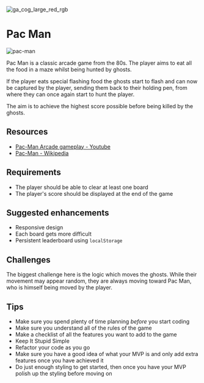 ![ga_cog_large_red_rgb](https://cloud.githubusercontent.com/assets/40461/8183776/469f976e-1432-11e5-8199-6ac91363302b.png)

# Pac Man


![pac-man](https://media.git.generalassemb.ly/user/15120/files/da59cd00-fec9-11e8-8c61-9724060c10c6)

Pac Man is a classic arcade game from the 80s. The player aims to eat all the food in a maze whilst being hunted by ghosts.

If the player eats special flashing food the ghosts start to flash and can now be captured by the player, sending them back to their holding pen, from where they can once again start to hunt the player.

The aim is to achieve the highest score possible before being killed by the ghosts.

## Resources

* [Pac-Man Arcade gameplay - Youtube](https://www.youtube.com/watch?v=uswzriFIf_k)
* [Pac-Man - Wikipedia](https://en.wikipedia.org/wiki/Pac-Man)

## Requirements

* The player should be able to clear at least one board
* The player's score should be displayed at the end of the game

## Suggested enhancements

* Responsive design
* Each board gets more difficult
* Persistent leaderboard using `localStorage`

## Challenges

The biggest challenge here is the logic which moves the ghosts. While their movement may appear random, they are always moving toward Pac Man, who is himself being moved by the player.

## Tips

* Make sure you spend plenty of time planning _before_ you start coding
* Make sure you understand all of the rules of the game
* Make a checklist of all the features you want to add to the game
* Keep It Stupid Simple
* Refactor your code as you go
* Make sure you have a good idea of what your MVP is and only add extra features once you have achieved it
* Do just enough styling to get started, then once you have your MVP polish up the styling before moving on
